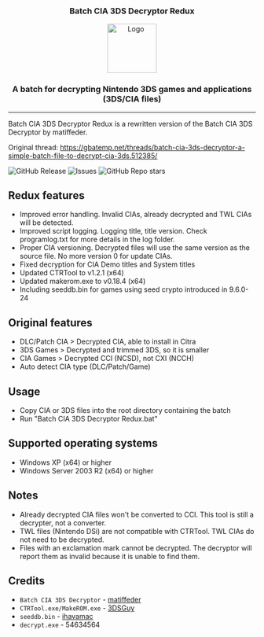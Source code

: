 <h3 align="center">Batch CIA 3DS Decryptor Redux</h3>
<p align="center"><a href="https://github.com/xxmichibxx/Batch-CIA-3DS-Decryptor-Redux"><img src="https://i.imgur.com/tm9OXKI.png)" alt="Logo" width="100" height="100"></a></p>
<h3 align="center">A batch for decrypting Nintendo 3DS games and applications (3DS/CIA files)</h3>
<hr>

Batch CIA 3DS Decryptor Redux is a rewritten version of the Batch CIA 3DS Decryptor by matiffeder.

Original thread: https://gbatemp.net/threads/batch-cia-3ds-decryptor-a-simple-batch-file-to-decrypt-cia-3ds.512385/

![GitHub Release](https://img.shields.io/github/v/release/xxmichibxx/Batch-CIA-3DS-Decryptor-Redux) ![Issues](https://img.shields.io/github/issues/xxmichibxx/Batch-CIA-3DS-Decryptor-Redux) ![GitHub Repo stars](https://img.shields.io/github/stars/xxmichibxx/Batch-CIA-3DS-Decryptor-Redux) 

## Redux features
* Improved error handling. Invalid CIAs, already decrypted and TWL CIAs will be detected.
* Improved script logging. Logging title, title version. Check programlog.txt for more details in the log folder.
* Proper CIA versioning. Decrypted files will use the same version as the source file. No more version 0 for update CIAs.
* Fixed decryption for CIA Demo titles and System titles
* Updated CTRTool to v1.2.1 (x64)
* Updated makerom.exe to v0.18.4 (x64)
* Including seeddb.bin for games using seed crypto introduced in 9.6.0-24

## Original features
* DLC/Patch CIA > Decrypted CIA, able to install in Citra
* 3DS Games > Decrypted and trimmed 3DS, so it is smaller
* CIA Games > Decrypted CCI (NCSD), not CXI (NCCH)
* Auto detect CIA type (DLC/Patch/Game)

## Usage
* Copy CIA or 3DS files into the root directory containing the batch
* Run "Batch CIA 3DS Decryptor Redux.bat"

## Supported operating systems
* Windows XP (x64) or higher
* Windows Server 2003 R2 (x64) or higher

## Notes
* Already decrypted CIA files won't be converted to CCI. This tool is still a decrypter, not a converter.
* TWL files (Nintendo DSi) are not compatible with CTRTool. TWL CIAs do not need to be decrypted.
* Files with an exclamation mark cannot be decrypted. The decryptor will report them as invalid because it is unable to find them.

## Credits
* `Batch CIA 3DS Decryptor` - [matiffeder](https://github.com/matiffeder/3DS-stuff)
* `CTRTool.exe/MakeROM.exe` - [3DSGuy](https://github.com/3DSGuy/Project_CTR)
* `seeddb.bin` - [ihavamac](https://github.com/ihaveamac/3DS-rom-tools/tree/master/seeddb)
* `decrypt.exe` - 54634564
